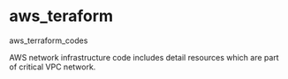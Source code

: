 # aws_teraform

aws_terraform_codes

AWS network infrastructure code includes detail resources which are part of critical VPC network.
